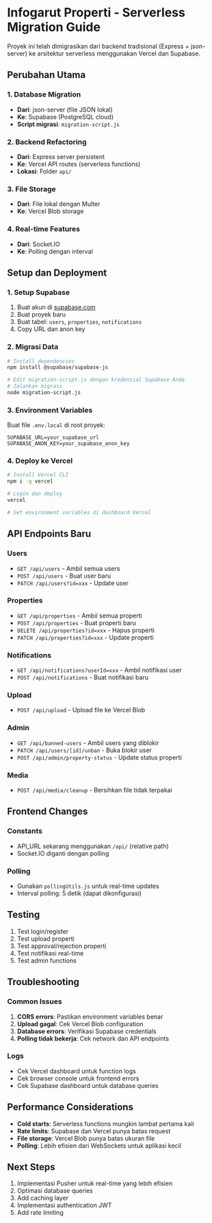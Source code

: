 # Infogarut Properti - Serverless Migration Guide

Proyek ini telah dimigrasikan dari backend tradisional (Express + json-server) ke arsitektur serverless menggunakan Vercel dan Supabase.

## Perubahan Utama

### 1. Database Migration
- **Dari**: json-server (file JSON lokal)
- **Ke**: Supabase (PostgreSQL cloud)
- **Script migrasi**: `migration-script.js`

### 2. Backend Refactoring
- **Dari**: Express server persistent
- **Ke**: Vercel API routes (serverless functions)
- **Lokasi**: Folder `api/`

### 3. File Storage
- **Dari**: File lokal dengan Multer
- **Ke**: Vercel Blob storage

### 4. Real-time Features
- **Dari**: Socket.IO
- **Ke**: Polling dengan interval

## Setup dan Deployment

### 1. Setup Supabase
1. Buat akun di [supabase.com](https://supabase.com)
2. Buat proyek baru
3. Buat tabel: `users`, `properties`, `notifications`
4. Copy URL dan anon key

### 2. Migrasi Data
```bash
# Install dependencies
npm install @supabase/supabase-js

# Edit migration-script.js dengan kredensial Supabase Anda
# Jalankan migrasi
node migration-script.js
```

### 3. Environment Variables
Buat file `.env.local` di root proyek:
```
SUPABASE_URL=your_supabase_url
SUPABASE_ANON_KEY=your_supabase_anon_key
```

### 4. Deploy ke Vercel
```bash
# Install Vercel CLI
npm i -g vercel

# Login dan deploy
vercel

# Set environment variables di dashboard Vercel
```

## API Endpoints Baru

### Users
- `GET /api/users` - Ambil semua users
- `POST /api/users` - Buat user baru
- `PATCH /api/users?id=xxx` - Update user

### Properties
- `GET /api/properties` - Ambil semua properti
- `POST /api/properties` - Buat properti baru
- `DELETE /api/properties?id=xxx` - Hapus properti
- `PATCH /api/properties?id=xxx` - Update properti

### Notifications
- `GET /api/notifications?userId=xxx` - Ambil notifikasi user
- `POST /api/notifications` - Buat notifikasi baru

### Upload
- `POST /api/upload` - Upload file ke Vercel Blob

### Admin
- `GET /api/banned-users` - Ambil users yang diblokir
- `PATCH /api/users/[id]/unban` - Buka blokir user
- `POST /api/admin/property-status` - Update status properti

### Media
- `POST /api/media/cleanup` - Bersihkan file tidak terpakai

## Frontend Changes

### Constants
- API_URL sekarang menggunakan `/api/` (relative path)
- Socket.IO diganti dengan polling

### Polling
- Gunakan `pollingUtils.js` untuk real-time updates
- Interval polling: 5 detik (dapat dikonfigurasi)

## Testing

1. Test login/register
2. Test upload properti
3. Test approval/rejection properti
4. Test notifikasi real-time
5. Test admin functions

## Troubleshooting

### Common Issues
1. **CORS errors**: Pastikan environment variables benar
2. **Upload gagal**: Cek Vercel Blob configuration
3. **Database errors**: Verifikasi Supabase credentials
4. **Polling tidak bekerja**: Cek network dan API endpoints

### Logs
- Cek Vercel dashboard untuk function logs
- Cek browser console untuk frontend errors
- Cek Supabase dashboard untuk database queries

## Performance Considerations

- **Cold starts**: Serverless functions mungkin lambat pertama kali
- **Rate limits**: Supabase dan Vercel punya batas request
- **File storage**: Vercel Blob punya batas ukuran file
- **Polling**: Lebih efisien dari WebSockets untuk aplikasi kecil

## Next Steps

1. Implementasi Pusher untuk real-time yang lebih efisien
2. Optimasi database queries
3. Add caching layer
4. Implementasi authentication JWT
5. Add rate limiting